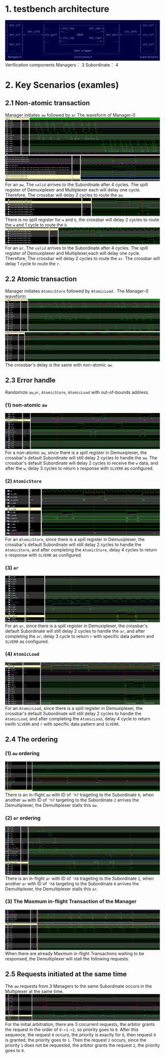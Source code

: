 #  1. testbench architecture 
![alt text](image-1.png)
Verification components
Managers：      3 
Subordinate：   4 

# 2. Key Scenarios (examles)
## 2.1 Non-atomic transaction 
Manager initiates `aw` followed by `ar`
The waveform of Manager-0 
![alt text](image-2.png)
![alt text](image-3-1.png)
For an `aw`, The `valid` arrives to the Subordinate after 4 cycles. 
The spill register of Demuxiplexer and Multiplexer each will delay one cycle. 
Therefore, The crossbar will delay 2 cycles to route the `aw`. 
![alt text](image-5.png)
There is no spill register for `w` and `b`, the crossbar will delay 2 cycles to route the `w` and 1 cycle to route the `b`.
![alt text](image-6.png)
For an `ar`, The `valid` arrives to the Subordinate after 4 cycles. 
The spill register of Demuxiplexer and Multiplexer,each will delay one cycle. 
Therefore, The crossbar will delay 2 cycles to route the `ar`. 
The crossbar will delay 1 cycle to route the `r`.
## 2.2 Atomic transaction 
Manager initiates `AtomicStore` followed by `AtomicLoad` .
The Manager-0 waveform: 
![alt text](image-7.png)
![alt text](image-8.png)
The crossbar's delay is the same with non-atomic `aw`. 
## 2.3 Error handle 
Randomize `aw`,`ar`, `AtomicStore`, `AtomicLoad` with out-of-bounds address. 
### (1) non-atomic `aw` 
![alt text](image-17.png)
For a non-atomic `aw`, since there is a spill register in Demuxiplexer, the crossbar's default Subordinate will still delay 2 cycles to handle the `aw`. 
The crossbar's default Subordinate will delay 2 cycles to receive the `w` data, and after the `w`, delay 3 cycles to return `b` response with `SLVERR` as configured. 
### (2) `AtomicStore`
![alt text](image-11.png)
For an `AtomicStore`, since there is a spill register in Demuxiplexer, the crossbar's default Subordinate will still delay 2 cycles to handle the `AtomicStore`, and after completing the `AtomicStore`, delay 4 cycles to return `b` response with `SLVERR` as configured. 
### (3) `ar`
![alt text](image-9.png)
For an `ar`, since there is a spill register in Demuxiplexer, the crossbar's default Subordinate will still delay 2 cycles to handle the `ar`, and after completing the `ar`, delay 3 cycle to return `r` with specific data pattern and `SLVERR` as configured. 
### (4) `AtomicLoad`
![alt text](image-10.png)
For an `AtomicLoad`, 
since there is a spill register in Demuxiplexer, the crossbar's default Subordinate will still delay 2 cycles to handle the `AtomicLoad`, and after completing the `AtomicLoad`, delay 4 cycle to return `b`with `SLVERR` and `r` with specific data pattern and `SLVERR`.
## 2.4 The ordering 
### (1) `aw` ordering 
![alt text](image-13.png)
There is an in-flight `aw` with ID of `'h7` trageting to the Subordinate `0`, when another `aw` with ID of `'h7` targeting to the Subordinate `2` arrives the Demultiplexer, the Demultiplexer stalls this `aw`. 

### (2) `ar` ordering 
![alt text](image-15.png)
There is an in-flight `ar` with ID of `'h8` trageting to the Subordinate `1`, when another `ar` with ID of `'h8` targeting to the Subordinate `0` arrives the Demultiplexer, the Demultiplexer stalls this `ar`. 
### (3) The Maxmum in-flight Transaction of the Manager 
![alt text](image-14.png)
When there are already Maxmum in-flight Transactions waiting to be responsed, the Demultiplexer will stall the following requests. 

## 2.5 Requests initiated at the same time
The `aw` requests from 3 Managers to the same Subordinate occurs in the Multiplexer at the same time. 
![alt text](image-16.png)
For the initial arbitration, there are 3 cocurrent requests, the arbitor grants the request in the order of `0->1->2`, so priority goes to `0`. After this sequence, the request `0` occurs, the priority is exactly for `0`, then request `0` is granted, the priority goes to `1`. Then the request `2` occurs, since the priority `1` does not be requested, the arbitor grants the request `2`, the priority goes to `0`. 
